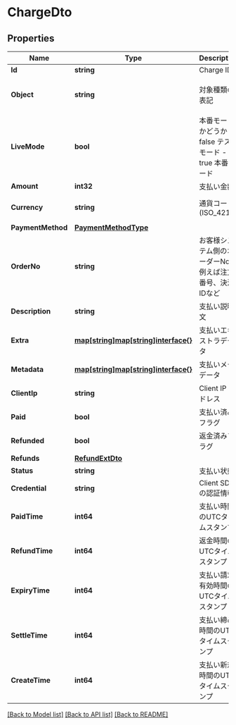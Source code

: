 # ChargeDto

## Properties

Name | Type | Description | Notes
------------ | ------------- | ------------- | -------------
**Id** | **string** | Charge ID | [optional] 
**Object** | **string** | 対象種類の表記 | [optional] [default to charge]
**LiveMode** | **bool** | 本番モードかどうか - false テストモード - true 本番モード  | [optional] 
**Amount** | **int32** | 支払い金額 | [optional] 
**Currency** | **string** | 通貨コード (ISO_4217) | [optional] [default to JPY]
**PaymentMethod** | [**PaymentMethodType**](PaymentMethodType.md) |  | [optional] 
**OrderNo** | **string** | お客様システム側のオーダーNo、例えば注文番号、決済IDなど | [optional] 
**Description** | **string** | 支払い説明文 | [optional] 
**Extra** | [**map[string]map[string]interface{}**](map[string]interface{}.md) | 支払いエキストラデータ | [optional] 
**Metadata** | [**map[string]map[string]interface{}**](map[string]interface{}.md) | 支払いメタデータ | [optional] 
**ClientIp** | **string** | Client IP アドレス | [optional] 
**Paid** | **bool** | 支払い済みフラグ | [optional] 
**Refunded** | **bool** | 返金済みフラグ | [optional] 
**Refunds** | [**RefundExtDto**](RefundExtDto.md) |  | [optional] 
**Status** | **string** | 支払い状態 | [optional] 
**Credential** | **string** | Client SDK の認証情報 | [optional] 
**PaidTime** | **int64** | 支払い時間のUTCタイムスタンプ | [optional] 
**RefundTime** | **int64** | 返金時間のUTCタイムスタンプ | [optional] 
**ExpiryTime** | **int64** | 支払い請求有効時間のUTCタイムスタンプ | [optional] 
**SettleTime** | **int64** | 支払い締め時間のUTCタイムスタンプ | [optional] 
**CreateTime** | **int64** | 支払い新規時間のUTCタイムスタンプ | [optional] 

[[Back to Model list]](../README.md#documentation-for-models) [[Back to API list]](../README.md#documentation-for-api-endpoints) [[Back to README]](../README.md)


